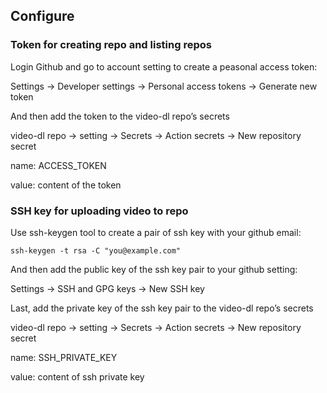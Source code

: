 ## Configure

### Token for creating repo and listing repos

Login Github and go to  account setting to create a peasonal  access token:

Settings -> Developer settings -> Personal access tokens -> Generate new token

And then add the token to the video-dl repo’s secrets

video-dl repo -> setting -> Secrets -> Action secrets -> New repository secret

name: ACCESS_TOKEN

value: content of the token

### SSH key for uploading video to repo

Use ssh-keygen tool to create a pair of ssh key with your github email:

```shell
ssh-keygen -t rsa -C "you@example.com"
```

And then add the public key of the ssh key pair to your github setting:

Settings -> SSH and GPG keys -> New SSH key

Last, add the private key of the ssh key pair to the video-dl repo’s secrets

video-dl repo -> setting -> Secrets -> Action secrets -> New repository secret

name: SSH_PRIVATE_KEY 

value: content of ssh private key
